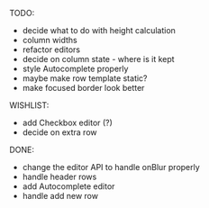 
TODO:

- decide what to do with height calculation
- column widths
- refactor editors
- decide on column state - where is it kept
- style Autocomplete properly
- maybe make row template static?
- make focused border look better

WISHLIST:
- add Checkbox editor (?)
- decide on extra row


DONE:
- change the editor API to handle onBlur properly
- handle header rows
- add Autocomplete editor
- handle add new row


